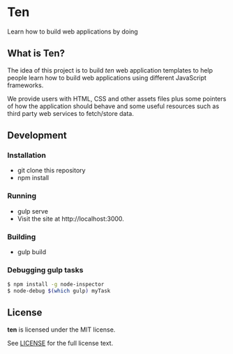 # Ten

Learn how to build web applications by doing

## What is Ten?

The idea of this project is to build _ten_ web application templates to help
people learn how to build web applications using different JavaScript
frameworks.

We provide users with HTML, CSS and other assets files plus some pointers of how
the application should behave and some useful resources such as third party web
services to fetch/store data.

## Development

### Installation

* git clone this repository
* npm install

### Running

* gulp serve
* Visit the site at http://localhost:3000.

### Building

* gulp build

### Debugging gulp tasks

```sh
$ npm install -g node-inspector
$ node-debug $(which gulp) myTask
```

## License

__ten__ is licensed under the MIT license.

See [LICENSE](LICENSE) for the full license text.
